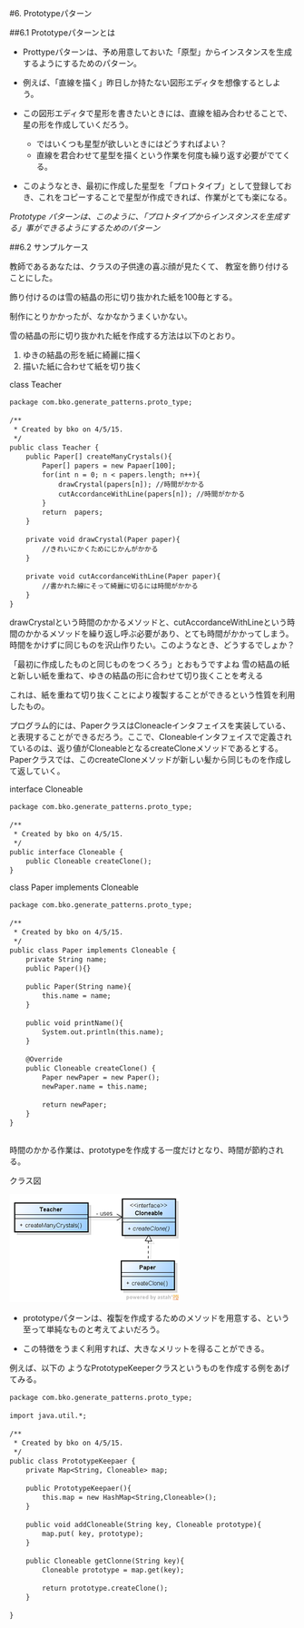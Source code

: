 #6. Prototypeパターン

##6.1 Prototypeパターンとは
- Prottypeパターンは、予め用意しておいた「原型」からインスタンスを生成するようにするためのパターン。

- 例えば、「直線を描く」昨日しか持たない図形エディタを想像するとしよう。
- この図形エディタで星形を書きたいときには、直線を組み合わせることで、星の形を作成していくだろう。
	- ではいくつも星型が欲しいときにはどうすればよい？
	- 直線を君合わせて星型を描くという作業を何度も繰り返す必要がでてくる。
- このようなとき、最初に作成した星型を「プロトタイプ」として登録しておき、これをコピーすることで星型が作成できれば、作業がとても楽になる。

*Prototype パターンは、このように、「プロトタイプからインスタンスを生成する」事ができるようにするためのパターン*

##6.2 サンプルケース

教師であるあなたは、クラスの子供達の喜ぶ顔が見たくて、
教室を飾り付けることにした。

飾り付けるのは雪の結晶の形に切り抜かれた紙を100毎とする。

制作にとりかかったが、なかなかうまくいかない。

雪の結晶の形に切り抜かれた紙を作成する方法は以下のとおり。

1. ゆきの結晶の形を紙に綺麗に描く
2. 描いた紙に合わせて紙を切り抜く

class Teacher

```
package com.bko.generate_patterns.proto_type;

/**
 * Created by bko on 4/5/15.
 */
public class Teacher {
    public Paper[] createManyCrystals(){
        Paper[] papers = new Papaer[100];
        for(int n = 0; n < papers.length; n++){
            drawCrystal(papers[n]); //時間がかかる
            cutAccordanceWithLine(papers[n]); //時間がかかる
        }
        return  papers;
    }

    private void drawCrystal(Paper paper){
        //きれいにかくためにじかんがかかる
    }

    private void cutAccordanceWithLine(Paper paper){
        //書かれた線にそって綺麗に切るには時間がかかる
    }
}
```

drawCrystalという時間のかかるメソッドと、cutAccordanceWithLineという時間のかかるメソッドを繰り返し呼ぶ必要があり、とても時間がかかってしまう。
時間をかけずに同じものを沢山作りたい。このようなとき、どうするでしょか？

「最初に作成したものと同じものをつくろう」とおもうですよね
雪の結晶の紙と新しい紙を重ねて、ゆきの結晶の形に合わせて切り抜くことを考える

これは、紙を重ねて切り抜くことにより複製することができるという性質を利用したもの。

プログラム的には、PaperクラスはCloneacleインタフェイスを実装している、と表現することができるだろう。ここで、Cloneableインタフェイスで定義されているのは、返り値がCloneableとなるcreateCloneメソッドであるとする。Paperクラスでは、このcreateCloneメソッドが新しい髪から同じものを作成して返していく。


interface Cloneable

```
package com.bko.generate_patterns.proto_type;

/**
 * Created by bko on 4/5/15.
 */
public interface Cloneable {
    public Cloneable createClone();
}

```

class Paper implements Cloneable

```
package com.bko.generate_patterns.proto_type;

/**
 * Created by bko on 4/5/15.
 */
public class Paper implements Cloneable {
    private String name;
    public Paper(){}

    public Paper(String name){
        this.name = name;
    }

    public void printName(){
        System.out.println(this.name);
    }

    @Override
    public Cloneable createClone() {
        Paper newPaper = new Paper();
        newPaper.name = this.name;

        return newPaper;
    }
}


```

時間のかかる作業は、prototypeを作成する一度だけとなり、時間が節約される。

クラス図

![prototype1.png](../img/prototype/prototype1.png)


- prototypeパターンは、複製を作成するためのメソッドを用意する、という至って単純なものと考えてよいだろう。

- この特徴をうまく利用すれば、大きなメリットを得ることができる。

例えば、以下の
ようなPrototypeKeeperクラスというものを作成する例をあげてみる。

```
package com.bko.generate_patterns.proto_type;

import java.util.*;

/**
 * Created by bko on 4/5/15.
 */
public class PrototypeKeepaer {
    private Map<String, Cloneable> map;

    public PrototypeKeepaer(){
        this.map = new HashMap<String,Cloneable>();
    }

    public void addCloneable(String key, Cloneable prototype){
        map.put( key, prototype);
    }

    public Cloneable getClonne(String key){
        Cloneable prototype = map.get(key);

        return prototype.createClone();
    }

}

```














